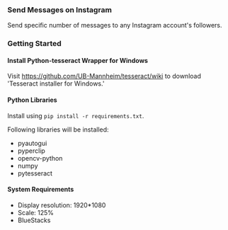 ### Send Messages on Instagram
Send specific number of messages to any Instagram account's followers.

### Getting Started

#### Install Python-tesseract Wrapper for Windows
Visit https://github.com/UB-Mannheim/tesseract/wiki to download 'Tesseract installer for Windows.'

#### Python Libraries
Install using `pip install -r requirements.txt`.

Following libraries will be installed:
- pyautogui
- pyperclip
- opencv-python
- numpy
- pytesseract

#### System Requirements
- Display resolution: 1920*1080
- Scale: 125%
- BlueStacks